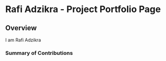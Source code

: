# Rafi Adzikra - Project Portfolio Page

## Overview
I am Rafi Adzikra

### Summary of Contributions
